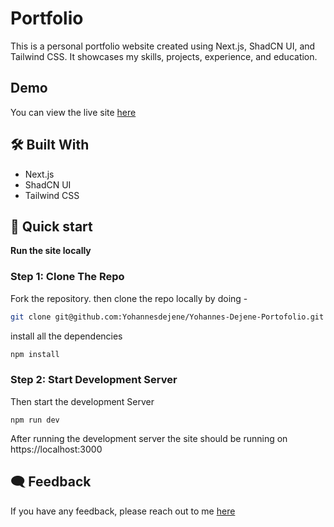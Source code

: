 # Portfolio

This is a personal portfolio website created using Next.js, ShadCN UI, and Tailwind CSS. It showcases my skills, projects, experience, and education.

## Demo

You can view the live site [here](https://yohannesdejene.vercel.app/)

## 🛠️ Built With

- Next.js
- ShadCN UI
- Tailwind CSS


## 🚀 Quick start

**Run the site locally**

### Step 1: Clone The Repo

Fork the repository. then clone the repo locally by doing -

```bash
git clone git@github.com:Yohannesdejene/Yohannes-Dejene-Portofolio.git
```


install all the dependencies
```bash
npm install
```

### Step 2: Start Development Server

Then start the development Server
```
npm run dev
```
After running the development server the site should be running on https://localhost:3000

## 🗨️ Feedback

If you have any feedback, please reach out to me [here](https://github.com/Yohannesdejene)
